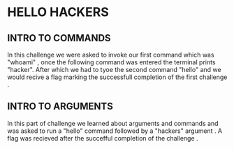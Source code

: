 # HELLO HACKERS

## INTRO TO COMMANDS

In this challenge we were asked to invoke our first command which was "whoami" , once the following command was entered the terminal prints "hacker".
After which we had to tyoe the second command "hello" and we would recive a flag marking the successfull completion of the first challenge . 

## INTRO TO ARGUMENTS

In this part of challenge we learned about arguments and commands and was asked to run a "hello" command followed by a "hackers" argument . 
A flag was recieved after the succefful completion of the challenge . 
